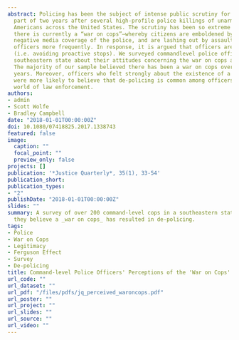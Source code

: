```yaml
---
abstract: Policing has been the subject of intense public scrutiny for the better
  part of two years after several high-profile police killings of unarmed African
  Americans across the United States. The scrutiny has been so extreme that some contend
  there is currently a “war on cops”—whereby citizens are emboldened by protests and
  negative media coverage of the police, and are lashing out by assaulting police
  officers more frequently. In response, it is argued that officers are de-policing
  (i.e. avoiding proactive stops). We surveyed commandlevel police officers from a
  southeastern state about their attitudes concerning the war on cops and de-policing.
  The majority of our sample believed there has been a war on cops over the last two
  years. Moreover, officers who felt strongly about the existence of a war on cops
  were more likely to believe that de-policing is common among officers in today’s
  world of law enforcement.
authors:
- admin
- Scott Wolfe
- Bradley Campbell
date: "2018-01-01T00:00:00Z"
doi: 10.1080/07418825.2017.1338743
featured: false
image:
  caption: ""
  focal_point: ""
  preview_only: false
projects: []
publication: '*Justice Quarterly*, 35(1), 33-54'
publication_short: 
publication_types:
- "2"
publishDate: "2018-01-01T00:00:00Z"
slides: ""
summary: A survey of over 200 command-level cops in a southeastern state indicates
  they believe a _war on cops_ has resulted in de-policing.
tags:
- Police
- War on Cops
- Legitimacy
- Ferguson Effect
- Survey
- De-policing
title: Command-level Police Officers' Perceptions of the 'War on Cops' and De-policing
url_code: ""
url_dataset: ""
url_pdf: "/files/pdfs/jq_perceived_waroncops.pdf"
url_poster: ""
url_project: ""
url_slides: ""
url_source: ""
url_video: ""
---
```


